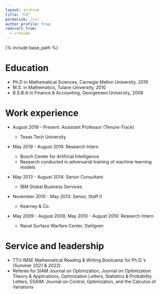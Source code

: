 ```yaml
---
layout: archive
title: "CV"
permalink: /cv/
author_profile: true
redirect_from:
  - /resume
---
```


{% include base_path %}

Education
======
* Ph.D in Mathematical Sciences, Carnegie Mellon University, 2019
* M.S. in Mathematics, Tulane University, 2010
* B.S.B.A in Finance & Accounting, Georgetown University, 2008

Work experience
======
* August 2019 - Present: Assistant Professor (Tenure-Track)
  * Texas Tech University

* May 2019 - August 2019: Research Intern
  * Bosch Center for Artificial Intelligence
  * Research conducted in adversarial training of machine learning models

* May 2013 - August 2014: Senior Consultant
  * IBM Global Business Services

* November 2010 - May 2013: Senior, Staff II
  * Kearney & Co.  

* May 2009 - August 2009, May 2010 - August 2010: Research Intern
  * Naval Surface Warfare Center, Dahlgren   
  
Service and leadership
======
* TTU IMSE Mathematical Reading & Writing Bootcamp for Ph.D.'s (Summer 2021 & 2022)
* Referee for SIAM Journal on Optimization, Journal on Optimization Theory & Applications, Optimization Letters, Statistics & Probability Letters, ESAIM: Journal on Control, Optimization, and the Calculus of Variations
